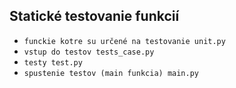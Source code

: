 ## Statické testovanie funkcií

- `funckie kotre su určené na testovanie unit.py`
- `vstup do testov tests_case.py`
- `testy test.py`
- `spustenie testov (main funkcia) main.py`
